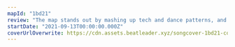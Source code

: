 ```yaml
---
mapId: "1bd21"
review: "The map stands out by mashing up tech and dance patterns, and it keeps up with the interesting patterns on the lower difficulties."
startDate: "2021-09-13T00:00:00.000Z"
coverUrlOverwrite: https://cdn.assets.beatleader.xyz/songcover-1bd21-cover.jpg
---
```

